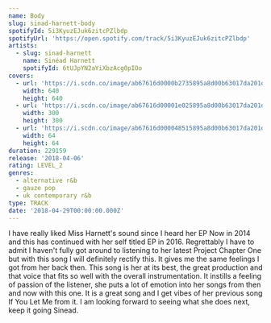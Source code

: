 ```yaml
---
name: Body
slug: sinad-harnett-body
spotifyId: 5i3KyuzEJuk6zitcPZlbdp
spotifyUrl: 'https://open.spotify.com/track/5i3KyuzEJuk6zitcPZlbdp'
artists:
  - slug: sinad-harnett
    name: Sinéad Harnett
    spotifyId: 6tUJpYN2aYiXbzAcg0pIOo
covers:
  - url: 'https://i.scdn.co/image/ab67616d0000b2735895a8d00b63017da201d85c'
    width: 640
    height: 640
  - url: 'https://i.scdn.co/image/ab67616d00001e025895a8d00b63017da201d85c'
    width: 300
    height: 300
  - url: 'https://i.scdn.co/image/ab67616d000048515895a8d00b63017da201d85c'
    width: 64
    height: 64
duration: 229159
release: '2018-04-06'
rating: LEVEL_2
genres:
  - alternative r&b
  - gauze pop
  - uk contemporary r&b
type: TRACK
date: '2018-04-29T00:00:00.000Z'
---
```

I have really liked Miss Harnett's sound since I heard her EP Now in 2014 and this has
continued with her self titled EP in 2016. Regrettably I have to admit I haven't fully got
 around to listening to her latest Project Chapter One but with this song I will definitely
 rectify this. It gives me the same feelings I got from her back then. This song is her at
 its best, the great production and that voice that fits so well with the overall
 instrumentation. It instills a feeling of passion of the listener, she puts a lot of emotion
 into her songs from then and now with this one. It is a great song and I get vibes of her
 previous song If You Let Me from it. I am looking forward to seeing what she does next, keep
 it going Sinead.
